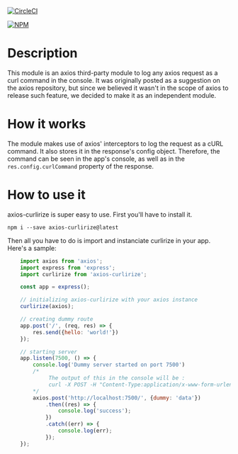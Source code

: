 [![CircleCI](https://circleci.com/gh/augmnt/axios-curlirize/tree/master.svg?style=svg)](https://circleci.com/gh/augmnt/axios-curlirize/tree/master)

[![NPM](https://nodei.co/npm/axios-curlirize.png)](https://nodei.co/npm/axios-curlirize/)

# Description
This module is an axios third-party module to log any axios request as a curl command in the console. It was originally posted as a suggestion on the axios repository, but since we believed it wasn't in the scope of axios to release such feature, we decided to make it as an independent module.

# How it works
The module makes use of axios' interceptors to log the request as a cURL command. It also stores it in the response's config object. Therefore, the command can be seen in the app's console, as well as in the ```res.config.curlCommand``` property of the response.

# How to use it
axios-curlirize is super easy to use. First you'll have to install it.
```shell
npm i --save axios-curlirize@latest
```
Then all you have to do is import and instanciate curlirize in your app. Here's a sample:

```javascript
    import axios from 'axios';
    import express from 'express';
    import curlirize from 'axios-curlirize';

    const app = express();

    // initializing axios-curlirize with your axios instance
    curlirize(axios);

    // creating dummy route
    app.post('/', (req, res) => {
        res.send({hello: 'world!'})
    });

    // starting server
    app.listen(7500, () => {
        console.log('Dummy server started on port 7500')
        /*
             The output of this in the console will be :
             curl -X POST -H "Content-Type:application/x-www-form-urlencoded" --data {"dummy":"data"} http://localhost:7500/
        */
        axios.post('http://localhost:7500/', {dummy: 'data'})
            .then((res) => {
                console.log('success');
            })
            .catch((err) => {
                console.log(err);
            });
    });    
```

